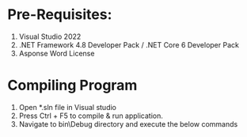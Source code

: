 # Pre-Requisites:
1. Visual Studio 2022
2. .NET Framework 4.8 Developer Pack / .NET Core 6 Developer Pack
3. Asponse Word License

# Compiling Program
1. Open *.sln file in Visual studio
2. Press Ctrl + F5 to compile & run application.
3. Navigate to bin\Debug directory and execute the below commands 

